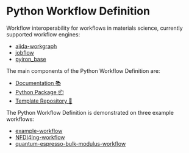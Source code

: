 # Python Workflow Definition 
Workflow interoperability for workflows in materials science, currently supported workflow engines:
* [aiida-workgraph](https://github.com/aiidateam/aiida-workgraph)
* [jobflow](https://github.com/materialsproject/jobflow) 
* [pyiron_base](https://github.com/pyiron/pyiron_base)

The main components of the Python Workflow Definition are:
* [Documentation :books:](https://pythonworkflow.github.io)
* [Python Package :package:](https://github.com/pythonworkflow/python-workflow-definition)
* [Template Repository :truck:](https://github.com/pythonworkflow/example-workflow)

The Python Workflow Definition is demonstrated on three example workflows:
* [example-workflow](https://github.com/pythonworkflow/example-workflow)
* [NFDI4Ing-workflow](https://github.com/pythonworkflow/NFDI4Ing-workflow)
* [quantum-espresso-bulk-modulus-workflow](https://github.com/pythonworkflow/quantum-espresso-bulk-modulus-workflow)
